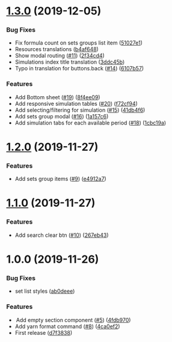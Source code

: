 # [1.3.0](https://github.com/BLSQ/hesabu-manager/compare/v1.2.0...v1.3.0) (2019-12-05)


### Bug Fixes

* Fix formula count on sets groups list item ([51027e1](https://github.com/BLSQ/hesabu-manager/commit/51027e115300eb089dffae79696c2c7b8c2683c3))
* Resources translations ([b4af648](https://github.com/BLSQ/hesabu-manager/commit/b4af6488508488d206e897fa9d4546cd3db9a8a5))
* Show modal routing ([#11](https://github.com/BLSQ/hesabu-manager/issues/11)) ([2f34cd4](https://github.com/BLSQ/hesabu-manager/commit/2f34cd49b5888ee459bb6c452354613afd3a7a8b))
* Simulations index title translation ([3ddc45b](https://github.com/BLSQ/hesabu-manager/commit/3ddc45b722db7d39439de705eb66171c0e7e4623))
* Typo in translation for buttons.back ([#14](https://github.com/BLSQ/hesabu-manager/issues/14)) ([6107b57](https://github.com/BLSQ/hesabu-manager/commit/6107b572ff63eb0d626316d1d4eaa123cfdc68d6))


### Features

* Add Bottom sheet ([#19](https://github.com/BLSQ/hesabu-manager/issues/19)) ([8f4ee09](https://github.com/BLSQ/hesabu-manager/commit/8f4ee09e8ab5a0ddb819cb959f242e46c66f6b2a))
* Add responsive simulation tables ([#20](https://github.com/BLSQ/hesabu-manager/issues/20)) ([f72cf94](https://github.com/BLSQ/hesabu-manager/commit/f72cf9428d54751f3f8d2828a01c3deabfca7390))
* Add selecting/filtering for simulation ([#15](https://github.com/BLSQ/hesabu-manager/issues/15)) ([41db4f6](https://github.com/BLSQ/hesabu-manager/commit/41db4f68f1f303f4745724d438dde044a20b1172))
* Add sets group modal ([#16](https://github.com/BLSQ/hesabu-manager/issues/16)) ([1a157c6](https://github.com/BLSQ/hesabu-manager/commit/1a157c684226b8ac8ca1f16221b6d5a1db3f4a1a))
* Add simulation tabs for each available period ([#18](https://github.com/BLSQ/hesabu-manager/issues/18)) ([1cbc19a](https://github.com/BLSQ/hesabu-manager/commit/1cbc19ae79809e66b68c458ddf8adb7435e7e53d))

# [1.2.0](https://github.com/BLSQ/hesabu-manager/compare/v1.1.0...v1.2.0) (2019-11-27)


### Features

* Add sets group items ([#9](https://github.com/BLSQ/hesabu-manager/issues/9)) ([e4912a7](https://github.com/BLSQ/hesabu-manager/commit/e4912a7b782da03a694b4a434c4d16bc7c5663f0))

# [1.1.0](https://github.com/BLSQ/hesabu-manager/compare/v1.0.0...v1.1.0) (2019-11-27)


### Features

* Add search clear btn ([#10](https://github.com/BLSQ/hesabu-manager/issues/10)) ([267eb43](https://github.com/BLSQ/hesabu-manager/commit/267eb43434d594ff4098951f79b26a3ff0107aac))

# 1.0.0 (2019-11-26)


### Bug Fixes

* set list styles ([ab0deee](https://github.com/BLSQ/hesabu-manager/commit/ab0deee97f9380ef41f87e76fc8abbece02193ed))


### Features

*  Add empty section component ([#5](https://github.com/BLSQ/hesabu-manager/issues/5)) ([4fdb970](https://github.com/BLSQ/hesabu-manager/commit/4fdb970ed1d707de226cf4472f32d83d3e5324c5))
* Add yarn format command ([#8](https://github.com/BLSQ/hesabu-manager/issues/8)) ([4ca0ef2](https://github.com/BLSQ/hesabu-manager/commit/4ca0ef235884d6ddc9fcd15cc778b4fd249a3ed9))
* First release ([d7f3838](https://github.com/BLSQ/hesabu-manager/commit/d7f383811400362e60131f1d0bc670fe9feb33a7))
